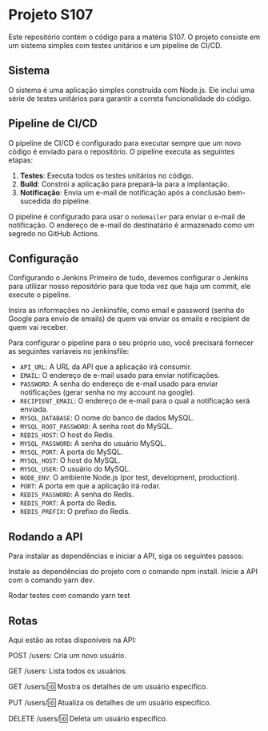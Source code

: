 # Projeto S107

Este repositório contém o código para a matéria S107. O projeto consiste em um sistema simples com testes unitários e um pipeline de CI/CD.

## Sistema

O sistema é uma aplicação simples construída com Node.js. Ele inclui uma série de testes unitários para garantir a correta funcionalidade do código.

## Pipeline de CI/CD

O pipeline de CI/CD é configurado para executar sempre que um novo código é enviado para o repositório. O pipeline executa as seguintes etapas:

1. **Testes**: Executa todos os testes unitários no código.
2. **Build**: Constrói a aplicação para prepará-la para a implantação.
3. **Notificação**: Envia um e-mail de notificação após a conclusão bem-sucedida do pipeline.

O pipeline é configurado para usar o `nodemailer` para enviar o e-mail de notificação. O endereço de e-mail do destinatário é armazenado como um segredo no GitHub Actions.

## Configuração

Configurando o Jenkins
Primeiro de tudo, devemos configurar o Jenkins para utilizar nosso repositório para que toda vez que haja um commit, ele execute o pipeline.

Insira as informações no Jenkinsfile, como email e password (senha do Google para envio de emails) de quem vai enviar os emails e recipient de quem vai receber.

Para configurar o pipeline para o seu próprio uso, você precisará fornecer as seguintes variaveis no jenkinsfile:

- `API_URL`: A URL da API que a aplicação irá consumir.
- `EMAIL`: O endereço de e-mail usado para enviar notificações.
- `PASSWORD`: A senha do endereço de e-mail usado para enviar notificações (gerar senha no my account na google).
- `RECIPIENT_EMAIL`: O endereço de e-mail para o qual a notificação será enviada.
- `MYSQL_DATABASE`: O nome do banco de dados MySQL.
- `MYSQL_ROOT_PASSWORD`: A senha root do MySQL.
- `REDIS_HOST`: O host do Redis.
- `MYSQL_PASSWORD`: A senha do usuário MySQL.
- `MYSQL_PORT`: A porta do MySQL.
- `MYSQL_HOST`: O host do MySQL.
- `MYSQL_USER`: O usuário do MySQL.
- `NODE_ENV`: O ambiente Node.js (por test, development, production).
- `PORT`: A porta em que a aplicação irá rodar.
- `REDIS_PASSWORD`: A senha do Redis.
- `REDIS_PORT`: A porta do Redis.
- `REDIS_PREFIX`: O prefixo do Redis.

## Rodando a API
Para instalar as dependências e iniciar a API, siga os seguintes passos:

Instale as dependências do projeto com o comando npm install.
Inicie a API com o comando yarn dev.

Rodar testes com comando yarn test

## Rotas
Aqui estão as rotas disponíveis na API:

POST /users: Cria um novo usuário.

GET /users: Lista todos os usuários.

GET /users/:id: Mostra os detalhes de um usuário específico.

PUT /users/:id: Atualiza os detalhes de um usuário específico.

DELETE /users/:id: Deleta um usuário específico.

